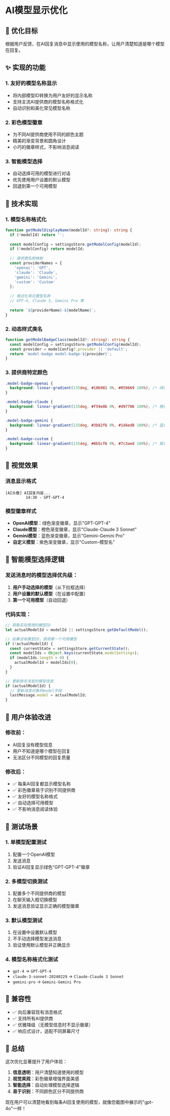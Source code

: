 # AI模型显示优化

## 🎯 优化目标

根据用户反馈，在AI回复消息中显示使用的模型名称，让用户清楚知道是哪个模型在回复。

## ✨ 实现的功能

### 1. **友好的模型名称显示**
- 将内部模型ID转换为用户友好的显示名称
- 支持主流AI提供商的模型名称格式化
- 自动识别和美化常见模型名称

### 2. **彩色模型徽章**
- 为不同AI提供商使用不同的颜色主题
- 精美的渐变背景和圆角设计
- 小巧的徽章样式，不影响消息阅读

### 3. **智能模型选择**
- 自动选择可用的模型进行对话
- 优先使用用户设置的默认模型
- 回退到第一个可用模型

## 🔧 技术实现

### 1. 模型名称格式化

```typescript
function getModelDisplayName(modelId?: string): string {
  if (!modelId) return '';
  
  const modelConfig = settingsStore.getModelConfig(modelId);
  if (!modelConfig) return modelId;
  
  // 提供商名称映射
  const providerNames = {
    'openai': 'GPT',
    'claude': 'Claude', 
    'gemini': 'Gemini',
    'custom': 'Custom'
  };
  
  // 格式化常见模型名称
  // GPT-4, Claude 3, Gemini Pro 等
  
  return `${providerName}-${modelName}`;
}
```

### 2. 动态样式类名

```typescript
function getModelBadgeClass(modelId?: string): string {
  const modelConfig = settingsStore.getModelConfig(modelId);
  const provider = modelConfig?.provider || 'default';
  return `model-badge model-badge-${provider}`;
}
```

### 3. 提供商特定颜色

```css
.model-badge-openai {
  background: linear-gradient(135deg, #10b981 0%, #059669 100%); /* 绿色 */
}

.model-badge-claude {
  background: linear-gradient(135deg, #f59e0b 0%, #d97706 100%); /* 橙色 */
}

.model-badge-gemini {
  background: linear-gradient(135deg, #3b82f6 0%, #1d4ed8 100%); /* 蓝色 */
}

.model-badge-custom {
  background: linear-gradient(135deg, #8b5cf6 0%, #7c3aed 100%); /* 紫色 */
}
```

## 🎨 视觉效果

### 消息显示格式
```
[AI头像] AI回复内容...
         14:30 · GPT-GPT-4
```

### 模型徽章样式
- **OpenAI模型**：绿色渐变徽章，显示"GPT-GPT-4"
- **Claude模型**：橙色渐变徽章，显示"Claude-Claude 3 Sonnet"  
- **Gemini模型**：蓝色渐变徽章，显示"Gemini-Gemini Pro"
- **自定义模型**：紫色渐变徽章，显示"Custom-模型名"

## 🔄 智能模型选择逻辑

### 发送消息时的模型选择优先级：
1. **用户手动选择的模型**（从下拉框选择）
2. **用户设置的默认模型**（在设置中配置）
3. **第一个可用模型**（自动回退）

### 代码实现：
```typescript
// 获取实际使用的模型ID
let actualModelId = modelId || settingsStore.getDefaultModel();

// 如果没有模型ID，使用第一个可用模型
if (!actualModelId) {
  const currentState = settingsStore.getCurrentState();
  const modelIds = Object.keys(currentState.modelSettings);
  if (modelIds.length > 0) {
    actualModelId = modelIds[0];
  }
}

// 更新助手消息的模型信息
if (actualModelId) {
  // 更新消息对象的model字段
  lastMessage.model = actualModelId;
}
```

## 📱 用户体验改进

### 修改前：
- AI回复没有模型信息
- 用户不知道是哪个模型在回复
- 无法区分不同模型的回复质量

### 修改后：
- ✅ 每条AI回复都显示模型名称
- ✅ 彩色徽章易于识别不同提供商
- ✅ 友好的模型名称格式
- ✅ 自动选择可用模型
- ✅ 不影响消息阅读体验

## 🧪 测试场景

### 1. 单模型配置测试
1. 配置一个OpenAI模型
2. 发送消息
3. 验证AI回复显示绿色"GPT-GPT-4"徽章

### 2. 多模型切换测试  
1. 配置多个不同提供商的模型
2. 在聊天输入框切换模型
3. 发送消息验证显示正确的模型徽章

### 3. 默认模型测试
1. 在设置中设置默认模型
2. 不手动选择模型发送消息
3. 验证使用默认模型并正确显示

### 4. 模型名称格式化测试
- `gpt-4` → `GPT-GPT-4`
- `claude-3-sonnet-20240229` → `Claude-Claude 3 Sonnet`
- `gemini-pro` → `Gemini-Gemini Pro`

## 🔧 兼容性

- ✅ 向后兼容现有消息格式
- ✅ 支持所有AI提供商
- ✅ 优雅降级（无模型信息时不显示徽章）
- ✅ 响应式设计，适配不同屏幕尺寸

## 📝 总结

这次优化显著提升了用户体验：

1. **信息透明**：用户清楚知道使用的模型
2. **视觉美观**：彩色徽章增强界面美感
3. **智能选择**：自动处理模型选择逻辑
4. **易于识别**：不同颜色区分不同提供商

现在用户可以清楚地看到每条AI回复使用的模型，就像您截图中展示的"gpt-4o"一样！
